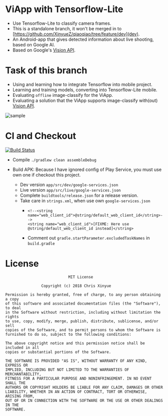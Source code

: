 # ViApp with Tensorflow-Lite

- Use Tensorflow-Lite to classify camera frames.
- This is a standalone branch, it won't be merged in to [https://github.com/XinyueZ/qiaoqiao/tree/feature/dev](dev).
- An Android-app that gives detected information about live shooting, based on Google AI.
- Based on Google's [Vision API](https://cloud.google.com/vision/).

# Task of this branch

- Using and learning how to integrate Tensorflow into mobile project.
- Learning and training models, converting into Tensorflow-Lite mobile.
- Evaluating ```offline``` image-classify for the ViApp.   
- Evaluating a solution that the ViApp supports image-classify with(out) [Vision API](https://cloud.google.com/vision/). 

![sample](media/tf-lite-sample.gif)


# CI and Checkout     
    
[![Build Status](https://travis-ci.org/XinyueZ/qiaoqiao.svg?branch=master)](https://travis-ci.org/XinyueZ/qiaoqiao)
 
- Compile ```./gradlew clean assembleDebug```

- Build APK: Because I have ignored config of Play Service, you must use own one if checkout this project.
    - Dev version ```app/src/dev/google-services.json```
    - Live version ```app/src/live/google-services.json```
    - Complete ```buildtools/release.json``` for a release version.
    - Take care in ```strings.xml```, when use own ```google-services.json```
        -     <!--<string name="web_client_id">@string/default_web_client_id</string>-->
              <string name="web_client_id">[FIXME: Here use @string/default_web_client_id instead]</string>
        - Comment out ```gradle.startParameter.excludedTaskNames``` in ```build.gradle```
            
        

# License

``` 
                            MIT License

                Copyright (c) 2018 Chris Xinyue 

Permission is hereby granted, free of charge, to any person obtaining a copy
of this software and associated documentation files (the "Software"), to deal
in the Software without restriction, including without limitation the rights
to use, copy, modify, merge, publish, distribute, sublicense, and/or sell
copies of the Software, and to permit persons to whom the Software is
furnished to do so, subject to the following conditions:

The above copyright notice and this permission notice shall be included in all
copies or substantial portions of the Software.

THE SOFTWARE IS PROVIDED "AS IS", WITHOUT WARRANTY OF ANY KIND, EXPRESS OR
IMPLIED, INCLUDING BUT NOT LIMITED TO THE WARRANTIES OF MERCHANTABILITY,
FITNESS FOR A PARTICULAR PURPOSE AND NONINFRINGEMENT. IN NO EVENT SHALL THE
AUTHORS OR COPYRIGHT HOLDERS BE LIABLE FOR ANY CLAIM, DAMAGES OR OTHER
LIABILITY, WHETHER IN AN ACTION OF CONTRACT, TORT OR OTHERWISE, ARISING FROM,
OUT OF OR IN CONNECTION WITH THE SOFTWARE OR THE USE OR OTHER DEALINGS IN THE
SOFTWARE.

```

